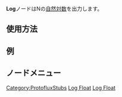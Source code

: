 <languages></languages>

**Log**ノードはNの[自然対数](https://ja.wikipedia.org/wiki/%E8%87%AA%E7%84%B6%E5%AF%BE%E6%95%B0)を出力します。

## 使用方法

## 例

## ノードメニュー

[Category:ProtofluxStubs](Category:ProtofluxStubs "wikilink") [Log
Float](Category:Protoflux{{#translation:}} "wikilink") [Log
Float](Category:Protoflux:Math{{#translation:}} "wikilink")